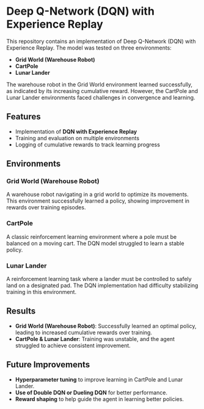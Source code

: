 # Deep Q-Network (DQN) with Experience Replay

This repository contains an implementation of Deep Q-Network (DQN) with Experience Replay. The model was tested on three environments:
- **Grid World (Warehouse Robot)**
- **CartPole**
- **Lunar Lander**

The warehouse robot in the Grid World environment learned successfully, as indicated by its increasing cumulative reward. However, the CartPole and Lunar Lander environments faced challenges in convergence and learning.

## Features
- Implementation of **DQN with Experience Replay**
- Training and evaluation on multiple environments
- Logging of cumulative rewards to track learning progress

## Environments
### Grid World (Warehouse Robot)
A warehouse robot navigating in a grid world to optimize its movements. This environment successfully learned a policy, showing improvement in rewards over training episodes.

### CartPole
A classic reinforcement learning environment where a pole must be balanced on a moving cart. The DQN model struggled to learn a stable policy.

### Lunar Lander
A reinforcement learning task where a lander must be controlled to safely land on a designated pad. The DQN implementation had difficulty stabilizing training in this environment.

## Results
- **Grid World (Warehouse Robot)**: Successfully learned an optimal policy, leading to increased cumulative rewards over training.
- **CartPole & Lunar Lander**: Training was unstable, and the agent struggled to achieve consistent improvement.

## Future Improvements
- **Hyperparameter tuning** to improve learning in CartPole and Lunar Lander.
- **Use of Double DQN or Dueling DQN** for better performance.
- **Reward shaping** to help guide the agent in learning better policies.


